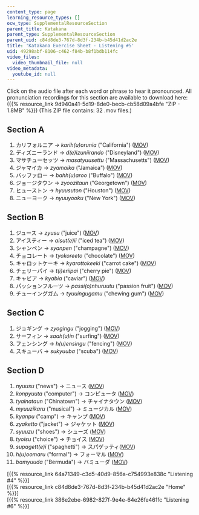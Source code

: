 ```yaml
---
content_type: page
learning_resource_types: []
ocw_type: SupplementalResourceSection
parent_title: Katakana
parent_type: SupplementalResourceSection
parent_uid: c84d8de3-767d-8d3f-234b-b45d41d2ac2e
title: 'Katakana Exercise Sheet - Listening #5'
uid: 49298abf-8106-c462-f84b-b8f1bdb114fc
video_files:
  video_thumbnail_file: null
video_metadata:
  youtube_id: null
---
```


Click on the audio file after each word or phrase to hear it pronounced. All pronunciation recordings for this section are available to download here: ({{% resource_link 9d940a41-5d19-8de0-becb-cb58d09a4bfe "ZIP - 1.8MB" %}}) (This ZIP file contains: 32 .mov files.)

Section A
---------

1.  カリフォルニア → _karih(u)orunia_ ("California") ([MOV](http://www.archive.org/download/MITRES21F.01S10_KATAKANA_EXERCISES/5a1.mov))
2.  ディズニーランド → _d(e)izuniirando_ ("Disneyland") ([MOV](http://www.archive.org/download/MITRES21F.01S10_KATAKANA_EXERCISES/5a2.mov))
3.  マサチューセッツ → _masatyuusettu_ ("Massachusetts") ([MOV](http://www.archive.org/download/MITRES21F.01S10_KATAKANA_EXERCISES/5a3.mov))
4.  ジャマイカ → _zyamaika_ ("Jamaica") ([MOV](http://www.archive.org/download/MITRES21F.01S10_KATAKANA_EXERCISES/5a4.mov))
5.  バッファロー → _bahh(u)aroo_ ("Buffalo") ([MOV](http://www.archive.org/download/MITRES21F.01S10_KATAKANA_EXERCISES/5a5.mov))
6.  ジョージタウン → _zyoozitaun_ ("Georgetown") ([MOV](http://www.archive.org/download/MITRES21F.01S10_KATAKANA_EXERCISES/5a6.mov))
7.  ヒューストン → _hyuusuton_ ("Houston") ([MOV](http://www.archive.org/download/MITRES21F.01S10_KATAKANA_EXERCISES/5a7.mov))
8.  ニューヨーク → _nyuuyooku_ ("New York") ([MOV](http://www.archive.org/download/MITRES21F.01S10_KATAKANA_EXERCISES/5a8.mov))

Section B
---------

1.  ジュース → _zyusu_ ("juice") ([MOV](http://www.archive.org/download/MITRES21F.01S10_KATAKANA_EXERCISES/5b1.mov))
2.  アイスティー → _aisut(e)ii_ ("iced tea") ([MOV](http://www.archive.org/download/MITRES21F.01S10_KATAKANA_EXERCISES/5b2.mov))
3.  シャンペン → _syanpen_ ("champagne") ([MOV](http://www.archive.org/download/MITRES21F.01S10_KATAKANA_EXERCISES/5b3.mov))
4.  チョコレート → _tyokoreeto_ ("chocolate") ([MOV](http://www.archive.org/download/MITRES21F.01S10_KATAKANA_EXERCISES/5b4.mov))
5.  キャロットケーキ → _kyarottokeeki_ ("carrot cake") ([MOV](http://www.archive.org/download/MITRES21F.01S10_KATAKANA_EXERCISES/5b5.mov))
6.  チェリーパイ → _t(i)eriipai_ ("cherry pie") ([MOV](http://www.archive.org/download/MITRES21F.01S10_KATAKANA_EXERCISES/5b6.mov))
7.  キャビア → _kyabia_ ("caviar") ([MOV](http://www.archive.org/download/MITRES21F.01S10_KATAKANA_EXERCISES/5b7.mov))
8.  パッションフルーツ → _passi(o)nhuruutu_ ("passion fruit") ([MOV](http://www.archive.org/download/MITRES21F.01S10_KATAKANA_EXERCISES/5b8.mov))
9.  チューイングガム → _tyuuingugamu_ ("chewing gum") ([MOV](http://www.archive.org/download/MITRES21F.01S10_KATAKANA_EXERCISES/5b9.mov))

Section C
---------

1.  ジョギング → _zyogingu_ ("jogging") ([MOV](http://www.archive.org/download/MITRES21F.01S10_KATAKANA_EXERCISES/5c1.mov))
2.  サーフィン → _saah(u)in_ ("surfing") ([MOV](http://www.archive.org/download/MITRES21F.01S10_KATAKANA_EXERCISES/5c2.mov))
3.  フェンシング → _h(u)ensingu_ ("fencing") ([MOV](http://www.archive.org/download/MITRES21F.01S10_KATAKANA_EXERCISES/5c3.mov))
4.  スキューバ → _sukyuuba_ ("scuba") ([MOV](http://www.archive.org/download/MITRES21F.01S10_KATAKANA_EXERCISES/5c4.mov))

Section D
---------

1.  _nyuusu_ ("news") → ニュース ([MOV](http://www.archive.org/download/MITRES21F.01S10_KATAKANA_EXERCISES/5d1.mov))
2.  _konpyuuta_ ("computer") → コンピュータ ([MOV](http://www.archive.org/download/MITRES21F.01S10_KATAKANA_EXERCISES/5d2.mov))
3.  _tyainataun_ ("Chinatown") → チャイナタウン ([MOV](http://www.archive.org/download/MITRES21F.01S10_KATAKANA_EXERCISES/5d3.mov))
4.  _myuuzikaru_ ("musical") → ミュージカル ([MOV](http://www.archive.org/download/MITRES21F.01S10_KATAKANA_EXERCISES/5d4.mov))
5.  _kyanpu_ ("camp") → キャンプ ([MOV](http://www.archive.org/download/MITRES21F.01S10_KATAKANA_EXERCISES/5d5.mov))
6.  _zyaketto_ ("jacket") → ジャケット ([MOV](http://www.archive.org/download/MITRES21F.01S10_KATAKANA_EXERCISES/5d6.mov))
7.  _syuuzu_ ("shoes") → シューズ ([MOV](http://www.archive.org/download/MITRES21F.01S10_KATAKANA_EXERCISES/5d7.mov))
8.  _tyoisu_ ("choice") → チョイス ([MOV](http://www.archive.org/download/MITRES21F.01S10_KATAKANA_EXERCISES/5d8.mov))
9.  _supagett(e)i_ ("spaghetti") → スパゲッティ([MOV](http://www.archive.org/download/MITRES21F.01S10_KATAKANA_EXERCISES/5d9.mov))
10.  _h(u)oomaru_ ("formal") → フォーマル ([MOV](http://www.archive.org/download/MITRES21F.01S10_KATAKANA_EXERCISES/5d10.mov))
11.  _bamyuuda_ ("Bermuda") → バミューダ ([MOV](http://www.archive.org/download/MITRES21F.01S10_KATAKANA_EXERCISES/5d11.mov))

  
\[{{% resource_link 64a71349-c3d5-40d9-856a-c754993e838c "Listening #4" %}}\]  
\[{{% resource_link c84d8de3-767d-8d3f-234b-b45d41d2ac2e "Home" %}}\]  
\[{{% resource_link 386e2ebe-6982-827f-9e4e-64e26fe461fc "Listening #6" %}}\]